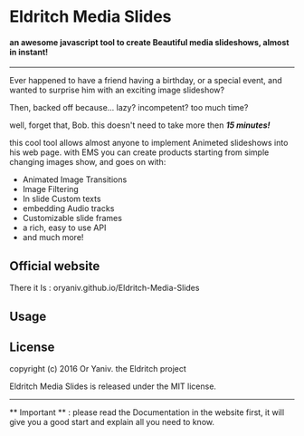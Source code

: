 # Eldritch Media Slides 

#### an awesome javascript tool to create Beautiful media slideshows, almost in instant!

--------------------

Ever happened to have a friend having a birthday, or a special event, and wanted to surprise him with an exciting image slideshow?

Then, backed off because... lazy? incompetent? too much time?

well, forget that, Bob. this doesn't need to take more then  **_15 minutes!_**

this cool tool allows almost anyone to implement Animeted slideshows
into his web page. with EMS you can create products starting from simple changing images show, and goes on with:

* Animated Image Transitions
* Image Filtering
* In slide Custom texts
* embedding Audio tracks
* Customizable slide frames
* a rich, easy to use API
* and much more!

## Official website

There it Is : oryaniv.github.io/Eldritch-Media-Slides

## Usage

## License

copyright (c) 2016 Or Yaniv. the Eldritch project

Eldritch Media Slides is released under the MIT license.

---
** Important ** : please read the Documentation in the website first, it will give you a good start and explain all you need to know.
